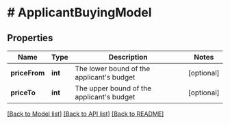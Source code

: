 # # ApplicantBuyingModel

## Properties

Name | Type | Description | Notes
------------ | ------------- | ------------- | -------------
**priceFrom** | **int** | The lower bound of the applicant&#39;s budget | [optional]
**priceTo** | **int** | The upper bound of the applicant&#39;s budget | [optional]

[[Back to Model list]](../../README.md#models) [[Back to API list]](../../README.md#endpoints) [[Back to README]](../../README.md)

